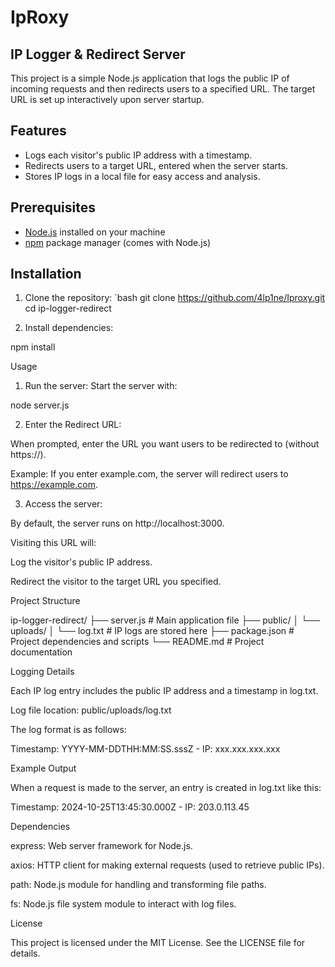 # IpRoxy

## IP Logger & Redirect Server

This project is a simple Node.js application that logs the public IP of incoming requests and then redirects users to a specified URL. The target URL is set up interactively upon server startup.

## Features

- Logs each visitor's public IP address with a timestamp.
- Redirects users to a target URL, entered when the server starts.
- Stores IP logs in a local file for easy access and analysis.

## Prerequisites

- [Node.js](https://nodejs.org/) installed on your machine
- [npm](https://www.npmjs.com/) package manager (comes with Node.js)

## Installation

1. Clone the repository:
   `bash
   git clone https://github.com/4lp1ne/Iproxy.git
   cd ip-logger-redirect

3. Install dependencies:

npm install



Usage

1. Run the server: Start the server with:

node server.js


2. Enter the Redirect URL:

When prompted, enter the URL you want users to be redirected to (without https://).

Example: If you enter example.com, the server will redirect users to https://example.com.



3. Access the server:

By default, the server runs on http://localhost:3000.

Visiting this URL will:

Log the visitor's public IP address.

Redirect the visitor to the target URL you specified.





Project Structure

ip-logger-redirect/
├── server.js              # Main application file
├── public/
│   └── uploads/
│       └── log.txt        # IP logs are stored here
├── package.json           # Project dependencies and scripts
└── README.md              # Project documentation

Logging Details

Each IP log entry includes the public IP address and a timestamp in log.txt.

Log file location: public/uploads/log.txt

The log format is as follows:

Timestamp: YYYY-MM-DDTHH:MM:SS.sssZ - IP: xxx.xxx.xxx.xxx


Example Output

When a request is made to the server, an entry is created in log.txt like this:

Timestamp: 2024-10-25T13:45:30.000Z - IP: 203.0.113.45

Dependencies

express: Web server framework for Node.js.

axios: HTTP client for making external requests (used to retrieve public IPs).

path: Node.js module for handling and transforming file paths.

fs: Node.js file system module to interact with log files.


License

This project is licensed under the MIT License. See the LICENSE file for details.

